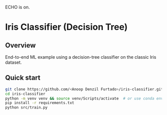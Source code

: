 ECHO is on.
# Iris Classifier (Decision Tree)

## Overview
End-to-end ML example using a decision-tree classifier on the classic Iris dataset.

## Quick start
```bash
git clone https://github.com/<Anoop Denzil Furtado>/iris-classifier.git
cd iris-classifier
python -m venv venv && source venv/Scripts/activate  # or use conda env
pip install -r requirements.txt
python src/train.py
